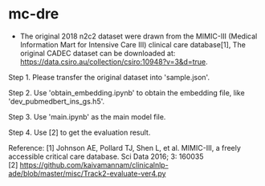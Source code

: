 # mc-dre
* The original 2018 n2c2 dataset were drawn from the MIMIC-III (Medical Information Mart for Intensive Care III) clinical care database[1], The original CADEC dataset can be downloaded at: https://data.csiro.au/collection/csiro:10948?v=3&d=true.


Step 1. Please transfer the original dataset into 'sample.json'.


Step 2. Use 'obtain_embedding.ipynb' to obtain the embedding file, like 'dev_pubmedbert_ins_gs.h5'.


Step 3. Use 'main.ipynb' as the main model file.


Step 4. Use [2] to get the evaluation result.



Reference:
[1] Johnson AE, Pollard TJ, Shen L, et al. MIMIC-III, a freely accessible critical care database. Sci Data 2016; 3: 160035    
[2] https://github.com/kaivamannam/clinicalnlp-ade/blob/master/misc/Track2-evaluate-ver4.py
